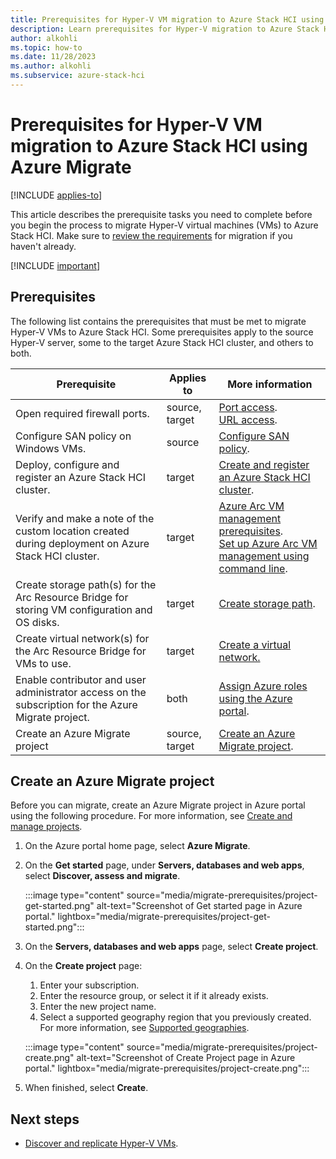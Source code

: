 ```yaml
--- 
title: Prerequisites for Hyper-V VM migration to Azure Stack HCI using Azure Migrate 
description: Learn prerequisites for Hyper-V migration to Azure Stack HCI using Azure Migrate (preview).
author: alkohli
ms.topic: how-to
ms.date: 11/28/2023
ms.author: alkohli
ms.subservice: azure-stack-hci
---
```


# Prerequisites for Hyper-V VM migration to Azure Stack HCI using Azure Migrate

[!INCLUDE [applies-to](../../includes/hci-applies-to-23h2.md)]

This article describes the prerequisite tasks you need to complete before you begin the process to migrate Hyper-V virtual machines (VMs) to Azure Stack HCI. Make sure to [review the requirements](migrate-hyperv-requirements.md) for migration if you haven't already.

[!INCLUDE [important](../../includes/hci-preview.md)]

## Prerequisites

The following list contains the prerequisites that must be met to migrate Hyper-V VMs to Azure Stack HCI. Some prerequisites apply to the source Hyper-V server, some to the target Azure Stack HCI cluster, and others to both.

|Prerequisite|Applies to|More information|
|--|--|--|
|Open required firewall ports.|source, target|[Port access](/azure/migrate/migrate-support-matrix-hyper-v#port-access).<br>[URL access](/azure/migrate/migrate-appliance#url-access).|
|Configure SAN policy on Windows VMs.|source|[Configure SAN policy](/azure/migrate/prepare-for-migration#configure-san-policy).|
|Deploy, configure and register an Azure Stack HCI cluster.|target|[Create and register an Azure Stack HCI cluster](../deploy/deployment-quickstart.md).|
|Verify and make a note of the custom location created during deployment on Azure Stack HCI cluster.|target|[Azure Arc VM management prerequisites](../manage/azure-arc-vm-management-prerequisites.md).<br>[Set up Azure Arc VM management using command line](../manage/deploy-arc-resource-bridge-using-command-line.md?tabs=for-static-ip-address-1%2Cfor-static-ip-address-2).|
|Create storage path(s) for the Arc Resource Bridge for storing VM configuration and OS disks.|target| [Create storage path](../index.yml).|
|Create virtual network(s) for the Arc Resource Bridge for VMs to use.|target|[Create a virtual network.](../index.yml)|
|Enable contributor and user administrator access on the subscription for the Azure Migrate project.|both|[Assign Azure roles using the Azure portal](/azure/role-based-access-control/role-assignments-portal).|
|Create an Azure Migrate project|source, target|[Create an Azure Migrate project](#create-an-azure-migrate-project).|

## Create an Azure Migrate project

Before you can migrate, create an Azure Migrate project in Azure portal using the following procedure. For more information, see [Create and manage projects](/azure/migrate/create-manage-projects).

1. On the Azure portal home page, select **Azure Migrate**.

1. On the **Get started** page, under **Servers, databases and web apps**, select **Discover, assess and migrate**.

    :::image type="content" source="media/migrate-prerequisites/project-get-started.png" alt-text="Screenshot of Get started page in Azure portal." lightbox="media/migrate-prerequisites/project-get-started.png":::

1. On the **Servers, databases and web apps** page, select **Create project**.

1. On the **Create project** page:
    1. Enter your subscription.
    1. Enter the resource group, or select it if it already exists.
    1. Enter the new project name.
    1. Select a supported geography region that you previously created. For more information, see [Supported geographies](migrate-hyperv-requirements.md#supported-geographies).

    :::image type="content" source="media/migrate-prerequisites/project-create.png" alt-text="Screenshot of Create Project page in Azure portal." lightbox="media/migrate-prerequisites/project-create.png":::

1. When finished, select **Create**.

## Next steps

- [Discover and replicate Hyper-V VMs](migrate-hyperv-replicate.md).
